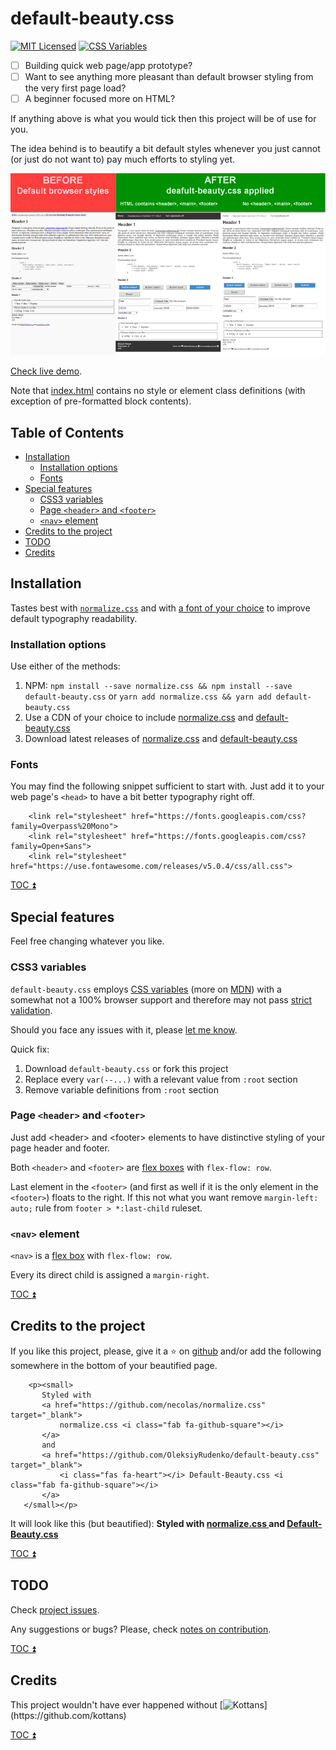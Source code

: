 # default-beauty.css

[![MIT Licensed](https://img.shields.io/badge/license-MIT-blue.svg)](https://github.com/OleksiyRudenko/default-beauty.css/blob/master/LICENSE.md)
[![CSS Variables](https://img.shields.io/badge/CSS-variables-orange.svg)](https://www.w3.org/TR/css-variables-1/)

 - [ ] Building quick web page/app prototype?
 - [ ] Want to see anything more pleasant than default
       browser styling from the very first page load?
 - [ ] A beginner focused more on HTML?

If anything above is what you would tick then this project
will be of use for you.

The idea behind is to beautify a bit default styles whenever
you just cannot (or just do not want to) pay much efforts to styling yet.

[![default-beauty](image/default-beauty-preview.png)](image/default-beauty-big.png)

[Check live demo](https://oleksiyrudenko.github.io/default-beauty.css/).

Note that [index.html](index.html) contains no style or element class definitions
(with exception of pre-formatted block contents).

<!-- START doctoc generated TOC please keep comment here to allow auto update -->
<!-- DON'T EDIT THIS SECTION, INSTEAD RE-RUN doctoc TO UPDATE -->
## Table of Contents

- [Installation](#installation)
  - [Installation options](#installation-options)
  - [Fonts](#fonts)
- [Special features](#special-features)
  - [CSS3 variables](#css3-variables)
  - [Page `<header>` and `<footer>`](#page-header-and-footer)
  - [`<nav>` element](#nav-element)
- [Credits to the project](#credits-to-the-project)
- [TODO](#todo)
- [Credits](#credits)

<!-- END doctoc generated TOC please keep comment here to allow auto update -->

## Installation

Tastes best with [`normalize.css`](https://github.com/necolas/normalize.css)
and with
[a font of your choice](https://fonts.google.com/)
to improve default typography readability.

### Installation options

Use either of the methods:
 1. NPM: `npm install --save normalize.css && npm install --save default-beauty.css`
    or `yarn add normalize.css && yarn add default-beauty.css`
 1. Use a CDN of your choice to include
    [normalize.css](https://yarnpkg.com/en/package/normalize.css) and
    [default-beauty.css](https://yarnpkg.com/en/package/default-beauty.css)
 1. Download latest releases of
    [normalize.css](https://necolas.github.io/normalize.css/latest/normalize.css) and
    [default-beauty.css](https://github.com/OleksiyRudenko/default-beauty.css/releases)

### Fonts

You may find the following snippet sufficient to start with.
Just add it to your web page's `<head>` to have a bit better typography right off.

```
    <link rel="stylesheet" href="https://fonts.googleapis.com/css?family=Overpass%20Mono">
    <link rel="stylesheet" href="https://fonts.googleapis.com/css?family=Open+Sans">
    <link rel="stylesheet" href="https://use.fontawesome.com/releases/v5.0.4/css/all.css">
```

[TOC :arrow_double_up: ](#table-of-contents)

## Special features

Feel free changing whatever you like.

### CSS3 variables

`default-beauty.css` employs
[CSS variables](https://www.w3.org/TR/css-variables-1/)
(more on [MDN](https://developer.mozilla.org/en-US/docs/Web/CSS/Using_CSS_variables))
with a somewhat not a 100% browser support and therefore may not pass
[strict validation](https://jigsaw.w3.org/css-validator/validator?uri=https%3A%2F%2Frawgit.com%2FOleksiyRudenko%2Fdefault-beauty.css%2Fmaster%2Fdefault-beauty.css&profile=css3svg&usermedium=all&warning=1&vextwarning=&lang=en).

Should you face any issues with it, please
[let me know](https://github.com/OleksiyRudenko/default-beauty.css/issues).

Quick fix:
1. Download `default-beauty.css` or fork this project
2. Replace every `var(--...)` with a relevant value from `:root` section
3. Remove variable definitions from `:root` section

### Page `<header>` and `<footer>`

Just add &lt;header&gt; and &lt;footer&gt; elements to have distinctive
styling of your page header and footer.

Both `<header>` and `<footer>` are
[flex boxes](https://css-tricks.com/snippets/css/a-guide-to-flexbox/)
with `flex-flow: row`.

Last element in the `<footer>` (and first as well if it is the only element
in the `<footer>`) floats to the right. If this not what you want
remove `margin-left: auto;` rule from `footer > *:last-child` ruleset.

### `<nav>` element

`<nav>` is a
[flex box](https://css-tricks.com/snippets/css/a-guide-to-flexbox/)
with `flex-flow: row`.

Every its direct child is assigned a `margin-right`.

[TOC :arrow_double_up: ](#table-of-contents)

## Credits to the project

If you like this project, please, give it a :star: on
[github](https://github.com/OleksiyRudenko/default-beauty.css)
and/or add the following somewhere in the bottom
of your beautified page.

```
    <p><small>
       Styled with
       <a href="https://github.com/necolas/normalize.css" target="_blank">
           normalize.css <i class="fab fa-github-square"></i>
       </a>
       and
       <a href="https://github.com/OleksiyRudenko/default-beauty.css" target="_blank">
           <i class="fas fa-heart"></i> Default-Beauty.css <i class="fab fa-github-square"></i>
       </a>
   </small></p>
```

It will look like this (but beautified):
**Styled with
 <a href="https://github.com/necolas/normalize.css" target="_blank">
     normalize.css <i class="fab fa-github-square"></i>
 </a>
 and
 <a href="https://github.com/OleksiyRudenko/default-beauty.css" target="_blank">
     <i class="fas fa-heart"></i> Default-Beauty.css <i class="fab fa-github-square"></i>
 </a>**

[TOC :arrow_double_up: ](#table-of-contents)

## TODO

Check [project issues](https://github.com/OleksiyRudenko/default-beauty.css/issues).

Any suggestions or bugs? Please, check
[notes on contribution](https://github.com/OleksiyRudenko/default-beauty.css/blob/master/CONTRIBUTING.md).

[TOC :arrow_double_up: ](#table-of-contents)

## Credits

This project wouldn't have ever happened without
[![Kottans](https://img.shields.io/badge/%3D(%5E.%5E)%3D-Kottans-lightgrey.svg)](https://github.com/kottans)

[TOC :arrow_double_up: ](#table-of-contents)
